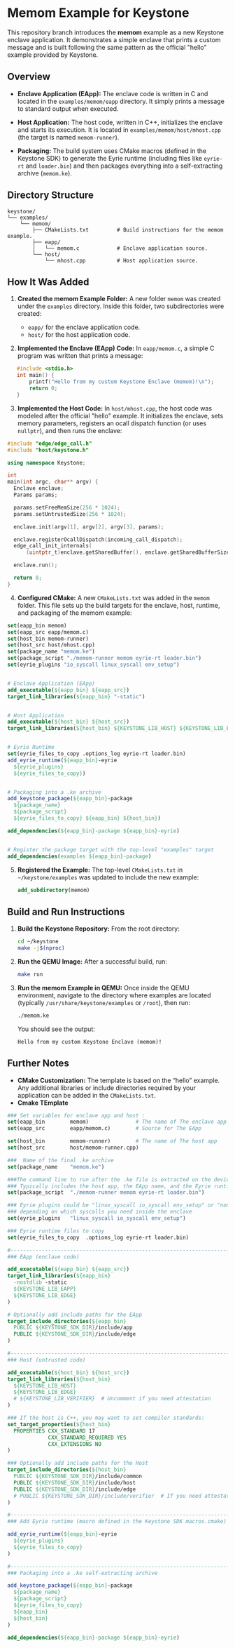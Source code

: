 
# Memom Example for Keystone

This repository branch introduces the **memom** example as a new Keystone enclave application. It demonstrates a simple enclave that prints a custom message and is built following the same pattern as the official "hello" example provided by Keystone.

## Overview

- **Enclave Application (EApp):** 
  The enclave code is written in C and located in the `examples/memom/eapp` directory. It simply prints a message to standard output when executed.

- **Host Application:** 
  The host code, written in C++, initializes the enclave and starts its execution. It is located in `examples/memom/host/mhost.cpp` (the target is named `memom-runner`).

- **Packaging:** 
  The build system uses CMake macros (defined in the Keystone SDK) to generate the Eyrie runtime (including files like `eyrie-rt` and `loader.bin`) and then packages everything into a self-extracting archive (`memom.ke`).

## Directory Structure

```
keystone/
└── examples/
    └── memom/
        ├── CMakeLists.txt         # Build instructions for the memom example.
        ├── eapp/
        │   └── memom.c            # Enclave application source.
        └── host/
            └── mhost.cpp          # Host application source.
```

## How It Was Added

1. **Created the memom Example Folder:** 
   A new folder `memom` was created under the `examples` directory. Inside this folder, two subdirectories were created: 
   - `eapp/` for the enclave application code. 
   - `host/` for the host application code.

2. **Implemented the Enclave (EApp) Code:** 
   In `eapp/memom.c`, a simple C program was written that prints a message:
```c
   #include <stdio.h>
   int main() {
       printf("Hello from my custom Keystone Enclave (memom)!\n");
       return 0;
   }
```

3. **Implemented the Host Code:** 
   In `host/mhost.cpp`, the host code was modeled after the official "hello" example. It initializes the enclave, sets memory parameters, registers an ocall dispatch function (or uses `nullptr`), and then runs the enclave:
   
```cpp
#include "edge/edge_call.h"
#include "host/keystone.h"

using namespace Keystone;

int
main(int argc, char** argv) {
  Enclave enclave;
  Params params;

  params.setFreeMemSize(256 * 1024);
  params.setUntrustedSize(256 * 1024);

  enclave.init(argv[1], argv[2], argv[3], params);

  enclave.registerOcallDispatch(incoming_call_dispatch);
  edge_call_init_internals(
      (uintptr_t)enclave.getSharedBuffer(), enclave.getSharedBufferSize());

  enclave.run();

  return 0;
}
```

4. **Configured CMake:** 
   A new `CMakeLists.txt` was added in the `memom` folder. This file sets up the build targets for the enclave, host, runtime, and packaging of the memom example:
```cmake
set(eapp_bin memom)
set(eapp_src eapp/memom.c)
set(host_bin memom-runner)
set(host_src host/mhost.cpp)
set(package_name "memom.ke")
set(package_script "./memom-runner memom eyrie-rt loader.bin")
set(eyrie_plugins "io_syscall linux_syscall env_setup")


# Enclave Application (EApp)
add_executable(${eapp_bin} ${eapp_src})
target_link_libraries(${eapp_bin} "-static")


# Host Application
add_executable(${host_bin} ${host_src})
target_link_libraries(${host_bin} ${KEYSTONE_LIB_HOST} ${KEYSTONE_LIB_EDGE})


# Eyrie Runtime
set(eyrie_files_to_copy .options_log eyrie-rt loader.bin)
add_eyrie_runtime(${eapp_bin}-eyrie
  ${eyrie_plugins}
  ${eyrie_files_to_copy})


# Packaging into a .ke archive
add_keystone_package(${eapp_bin}-package
  ${package_name}
  ${package_script}
  ${eyrie_files_to_copy} ${eapp_bin} ${host_bin})

add_dependencies(${eapp_bin}-package ${eapp_bin}-eyrie)


# Register the package target with the top-level "examples" target
add_dependencies(examples ${eapp_bin}-package)
```

5. **Registered the Example:** 
   The top-level `CMakeLists.txt` in `~/keystone/examples` was updated to include the new example:
   ```cmake
   add_subdirectory(memom)
   ```

## Build and Run Instructions

1. **Build the Keystone Repository:** 
   From the root directory:
   ```bash
   cd ~/keystone
   make -j$(nproc)
   ```

2. **Run the QEMU Image:** 
   After a successful build, run:
   ```bash
   make run
   ```

3. **Run the memom Example in QEMU:** 
   Once inside the QEMU environment, navigate to the directory where examples are located (typically `/usr/share/keystone/examples` or `/root`), then run:
   ```bash
   ./memom.ke
   ```
   You should see the output:
   ```
   Hello from my custom Keystone Enclave (memom)!
   ```

## Further Notes
- **CMake Customization:** 
  The template is based on the “hello” example. Any additional libraries or include directories required by your application can be added in the `CMakeLists.txt`.
- **Cmake TEmplate**
```CMake
### Set variables for enclave app and host :
set(eapp_bin        memom)               # The name of The enclave app
set(eapp_src        eapp/memom.c)        # Source for The EApp

set(host_bin        memom-runner)        # The name of The host app
set(host_src        host/memom-runner.cpp) 

###  Name of the final .ke archive
set(package_name    "memom.ke")

###The command line to run after the .ke file is extracted on the device
### Typically includes the host app, the EApp name, and the Eyrie runtime files
set(package_script  "./memom-runner memom eyrie-rt loader.bin")

### Eyrie plugins could be "linux_syscall io_syscall env_setup" or "none" 
### depending on which syscalls you need inside the enclave
set(eyrie_plugins   "linux_syscall io_syscall env_setup")

### Eyrie runtime files to copy
set(eyrie_files_to_copy  .options_log eyrie-rt loader.bin)

#------------------------------------------------------------------------------
### EApp (enclave code)

add_executable(${eapp_bin} ${eapp_src})
target_link_libraries(${eapp_bin}
  -nostdlib -static
  ${KEYSTONE_LIB_EAPP}
  ${KEYSTONE_LIB_EDGE}
)

# Optionally add include paths for the EApp
target_include_directories(${eapp_bin}
  PUBLIC ${KEYSTONE_SDK_DIR}/include/app
  PUBLIC ${KEYSTONE_SDK_DIR}/include/edge
)

#------------------------------------------------------------------------------
### Host (untrusted code)

add_executable(${host_bin} ${host_src})
target_link_libraries(${host_bin}
  ${KEYSTONE_LIB_HOST}
  ${KEYSTONE_LIB_EDGE}
  # ${KEYSTONE_LIB_VERIFIER}  # Uncomment if you need attestation
)

### If the host is C++, you may want to set compiler standards:
set_target_properties(${host_bin}
  PROPERTIES CXX_STANDARD 17
             CXX_STANDARD_REQUIRED YES
             CXX_EXTENSIONS NO
)

### Optionally add include paths for the Host
target_include_directories(${host_bin}
  PUBLIC ${KEYSTONE_SDK_DIR}/include/common
  PUBLIC ${KEYSTONE_SDK_DIR}/include/host
  PUBLIC ${KEYSTONE_SDK_DIR}/include/edge
  # PUBLIC ${KEYSTONE_SDK_DIR}/include/verifier  # If you need attestation
)

#------------------------------------------------------------------------------
### Add Eyrie runtime (macro defined in the Keystone SDK macros.cmake)

add_eyrie_runtime(${eapp_bin}-eyrie
  ${eyrie_plugins}
  ${eyrie_files_to_copy}
)

#------------------------------------------------------------------------------
### Packaging into a .ke self-extracting archive

add_keystone_package(${eapp_bin}-package
  ${package_name}
  ${package_script}
  ${eyrie_files_to_copy}
  ${eapp_bin}
  ${host_bin}
)

add_dependencies(${eapp_bin}-package ${eapp_bin}-eyrie)
```


